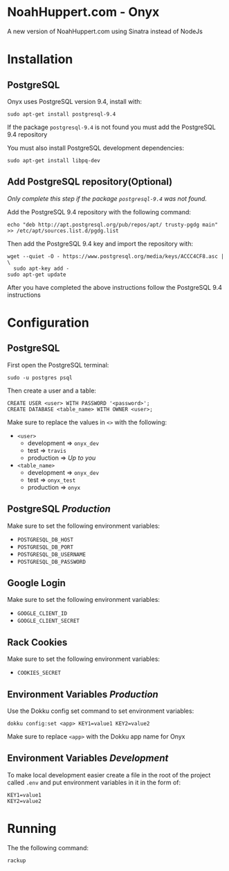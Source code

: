 # NoahHuppert.com - Onyx
A new version of NoahHuppert.com using Sinatra instead of NodeJs


# Installation
## PostgreSQL
Onyx uses PostgreSQL version 9.4, install with:

```
sudo apt-get install postgresql-9.4
```

If the package `postgresql-9.4` is not found you must add the PostgreSQL 9.4
repository

You must also install PostgreSQL development dependencies:

```
sudo apt-get install libpq-dev
```

## Add PostgreSQL repository(Optional)
*Only complete this step if the package `postgresql-9.4` was not found.*

Add the PostgreSQL 9.4 repository with the following command:

```
echo "deb http://apt.postgresql.org/pub/repos/apt/ trusty-pgdg main" >> /etc/apt/sources.list.d/pgdg.list
```

Then add the PostgreSQL 9.4 key and import the repository with:

```
wget --quiet -O - https://www.postgresql.org/media/keys/ACCC4CF8.asc | \
  sudo apt-key add -
sudo apt-get update
```

After you have completed the above instructions follow the PostgreSQL 9.4
instructions


# Configuration
## PostgreSQL
First open the PostgreSQL terminal:

```
sudo -u postgres psql
```

Then create a user and a table:

```
CREATE USER <user> WITH PASSWORD '<password>';
CREATE DATABASE <table_name> WITH OWNER <user>;
```

Make sure to replace the values in `<>` with the following:
- `<user>`
    - development => `onyx_dev`
    - test => `travis`
    - production => *Up to you*
- `<table_name>`
    - development => `onyx_dev`
    - test => `onyx_test`
    - production => `onyx`


## PostgreSQL ***Production***
Make sure to set the following environment variables:
- `POSTGRESQL_DB_HOST`
- `POSTGRESQL_DB_PORT`
- `POSTGRESQL_DB_USERNAME`
- `POSTGRESQL_DB_PASSWORD`

## Google Login
Make sure to set the following environment variables:
- `GOOGLE_CLIENT_ID`
- `GOOGLE_CLIENT_SECRET`

## Rack Cookies
Make sure to set the following environment variables:
- `COOKIES_SECRET`

## Environment Variables ***Production***
Use the Dokku config set command to set environment variables:

```
dokku config:set <app> KEY1=value1 KEY2=value2
```

Make sure to replace `<app>` with the Dokku app name for Onyx

## Environment Variables ***Development***
To make local development easier create a file in the root of the project called
`.env` and put environment variables in it in the form of:

```
KEY1=value1
KEY2=value2
```


# Running
The the following command:

```
rackup
```
